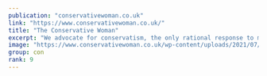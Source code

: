 ```yaml
---
publication: "conservativewoman.co.uk"
link: "https://www.conservativewoman.co.uk/"
title: "The Conservative Woman"
excerpt: "We advocate for conservatism, the only rational response to modern day problems; we challenge leftism wherever it lurks and threatens our liberty."
image: "https://www.conservativewoman.co.uk/wp-content/uploads/2021/07/Conservative-Woman-Logo-Update-July-2021_Site-Title.png"
group: con
rank: 9
---
```

